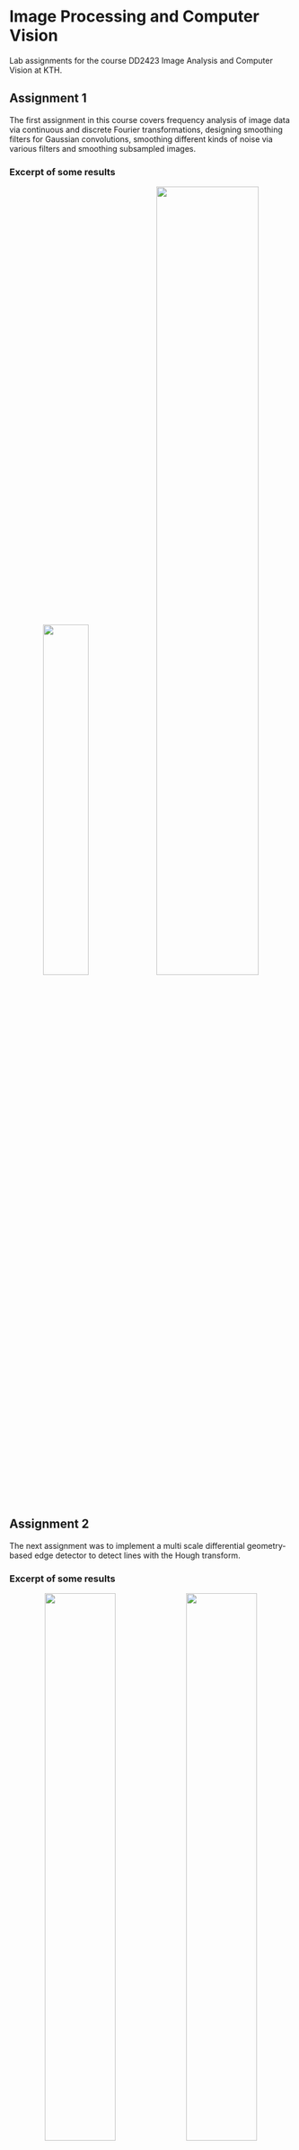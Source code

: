 # Image Processing and Computer Vision
Lab assignments for the course DD2423 Image Analysis and Computer Vision at KTH.

## Assignment 1
The first assignment in this course covers frequency analysis of image data via continuous and discrete Fourier transformations, designing
smoothing filters for Gaussian convolutions, smoothing different kinds of noise via various filters and smoothing subsampled images.

### Excerpt of some results
<p float="left" align='center'>  
  <img src='https://github.com/alexandrahotti/Image-Processing-and-Computer-Vision/blob/master/Assignment%201/1%20-%20Properties%20of%20the%20discrete%20Fourier%20transform/Rotation/results/rot_img_30.jpg' width="40%" height="40%"
 /><img src='https://github.com/alexandrahotti/Image-Processing-and-Computer-Vision/blob/master/Assignment%201/3%20-%20Smoothing/Smoothing%20of%20noisy%20data/results/gauss_smooth_gauss_noise.png' width="60%" height="60%"
 />

## Assignment 2
The next assignment was to implement a multi scale differential geometry-based edge detector to detect lines with the Hough transform. 

### Excerpt of some results
<p float="left" align='center'>  
  <img src='https://github.com/alexandrahotti/Image-Processing-and-Computer-Vision/blob/master/Assignment%202/1%20-%20Difference%20operators/results/deriv_diff_op.jpg' width="50%" height="50%"
 /><img src='https://github.com/alexandrahotti/Image-Processing-and-Computer-Vision/blob/master/Assignment%202/2%20-%20Point%20wise%20thresholding%20of%20gradient%20magnitudes/results/smoothed/thresh_grad_mag_CDO.jpg' width="50%" height="50%"
 /><img src='https://github.com/alexandrahotti/Image-Processing-and-Computer-Vision/blob/master/Assignment%202/4%20-%20Extraction%20of%20edge%20segments/results/extracted_curves_tools_img.png' width="50%" height="50%"
 /><img src='https://github.com/alexandrahotti/Image-Processing-and-Computer-Vision/blob/master/Assignment%202/5%20-%20Hough%20Transformations/results/hough_house.png' width="50%" height="50%"
 /><img src='https://github.com/alexandrahotti/Image-Processing-and-Computer-Vision/blob/master/Assignment%202/3%20-%20Differential%20geometry%20based%20edge%20detection/results/lvv_zero_corss_q4.jpg' width="80%" height="80%"
 />

## Assignment 3
In the last assignment several segmentation methods were implemented and applied to images. These methods where K-means clustering, 
Mean-shift segmentation, Normalized Cut and Graph Cuts using image Gaussian mixture models.

### Excerpt of some results
<p float="left" align='center'>
  <img src='https://github.com/alexandrahotti/Image-Processing-and-Computer-Vision/blob/master/Assignment%203/4%20-%20Segmentation%20using%20graph%20cuts/result/tiger3_segm_graphcut_K6.png' width="120%" height="120%"
 /><img src='https://github.com/alexandrahotti/Image-Processing-and-Computer-Vision/blob/master/Assignment%203/1%20-%20K-means%20image%20segmentation/result/kmeans%20with%20thresholding/tiger1.png' width="70%" height="70%"
 /><img src='https://github.com/alexandrahotti/Image-Processing-and-Computer-Vision/blob/master/Assignment%203/2%20-%20Mean-shift%20segmentation/result/varry_cb.png' width="60%" height="60%"
 />
  
  
  
  

